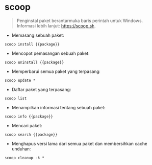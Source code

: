 # scoop

> Penginstal paket berantarmuka baris perintah untuk Windows.
> Informasi lebih lanjut: <https://scoop.sh>.

- Memasang sebuah paket:

`scoop install {{package}}`

- Mencopot pemasangan sebuah paket:

`scoop uninstall {{package}}`

- Memperbarui semua paket yang terpasang:

`scoop update *`

- Daftar paket yang terpasang:

`scoop list`

- Menampilkan informasi tentang sebuah paket:

`scoop info {{package}}`

- Mencari paket:

`scoop search {{package}}`

- Menghapus versi lama dari semua paket dan membersihkan cache unduhan:

`scoop cleanup -k *`
